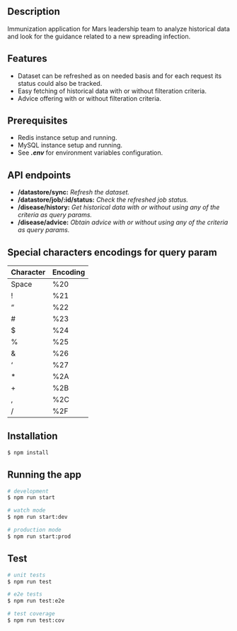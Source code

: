 ## Description

Immunization application for Mars leadership team to analyze historical data and look for the guidance related to a new spreading infection.

## Features

- Dataset can be refreshed as on needed basis and for each request its status could also be tracked.
- Easy fetching of historical data with or without filteration criteria.
- Advice offering with or without filteration criteria.

## Prerequisites

- Redis instance setup and running.
- MySQL instance setup and running.
- See ***.env*** for environment variables configuration.

## API endpoints

- **/datastore/sync:** *Refresh the dataset.*
- **/datastore/job/:id/status:** *Check the refreshed job status.*
- **/disease/history:** *Get historical data with or without using any of the criteria as query params.*
- **/disease/advice:** *Obtain advice with or without using any of the criteria as query params.*

## Special characters encodings for query param

| Character   | Encoding    |
| ----------- | ----------- |
| Space       | %20         |
| !           | %21         |
| “           | %22         |
| #           | %23         |
| $           |	%24         |
| %           |	%25         |
| &           |	%26         |
| ‘           |	%27         |
| *           |	%2A         |
| +           |	%2B         |
| ,           |	%2C         |
| /           |	%2F         |

## Installation

```bash
$ npm install
```

## Running the app

```bash
# development
$ npm run start

# watch mode
$ npm run start:dev

# production mode
$ npm run start:prod
```

## Test

```bash
# unit tests
$ npm run test

# e2e tests
$ npm run test:e2e

# test coverage
$ npm run test:cov
```
